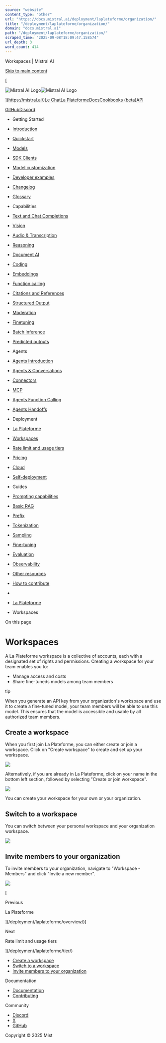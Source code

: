 ```yaml
---
source: "website"
content_type: "other"
url: "https://docs.mistral.ai/deployment/laplateforme/organization/"
title: "/deployment/laplateforme/organization/"
domain: "docs.mistral.ai"
path: "/deployment/laplateforme/organization/"
scraped_time: "2025-09-08T18:09:47.158574"
url_depth: 3
word_count: 414
---
```


Workspaces | Mistral AI

[Skip to main content](#__docusaurus_skipToContent_fallback)

[

![Mistral AI Logo](/img/logo.svg)![Mistral AI Logo](/img/logo-dark.svg)

](https://mistral.ai/)[Le Chat](https://chat.mistral.ai/)[La Plateforme](https://console.mistral.ai/)[Docs](/)[Cookbooks (beta)](/cookbooks/)[API](/api/)

[GitHub](https://github.com/mistralai/)[Discord](https://discord.gg/mistralai)

*   Getting Started
*   [Introduction](/)
*   [Quickstart](/getting-started/quickstart/)
*   [Models](/getting-started/models/models_overview/)

*   [SDK Clients](/getting-started/clients/)
*   [Model customization](/getting-started/customization/)
*   [Developer examples](/getting-started/stories/)
*   [Changelog](/getting-started/changelog/)
*   [Glossary](/getting-started/glossary/)
*   Capabilities
*   [Text and Chat Completions](/capabilities/completion/)
*   [Vision](/capabilities/vision/)
*   [Audio & Transcription](/capabilities/audio/)
*   [Reasoning](/capabilities/reasoning/)
*   [Document AI](/capabilities/document_ai/document_ai_overview/)

*   [Coding](/capabilities/code_generation/)
*   [Embeddings](/capabilities/embeddings/overview/)

*   [Function calling](/capabilities/function_calling/)
*   [Citations and References](/capabilities/citations/)
*   [Structured Output](/capabilities/structured-output/structured_output_overview/)

*   [Moderation](/capabilities/guardrailing/)
*   [Finetuning](/capabilities/finetuning/finetuning_overview/)

*   [Batch Inference](/capabilities/batch/)
*   [Predicted outputs](/capabilities/predicted-outputs/)
*   Agents
*   [Agents Introduction](/agents/agents_introduction/)
*   [Agents & Conversations](/agents/agents_basics/)
*   [Connectors](/agents/connectors/connectors/)

*   [MCP](/agents/mcp/)
*   [Agents Function Calling](/agents/function_calling/)
*   [Agents Handoffs](/agents/handoffs/)
*   Deployment
*   [La Plateforme](/deployment/laplateforme/overview/)

*   [Workspaces](/deployment/laplateforme/organization/)
*   [Rate limit and usage tiers](/deployment/laplateforme/tier/)
*   [Pricing](/deployment/laplateforme/pricing/)
*   [Cloud](/deployment/cloud/overview/)

*   [Self-deployment](/deployment/self-deployment/overview/)

*   Guides
*   [Prompting capabilities](/guides/prompting_capabilities/)
*   [Basic RAG](/guides/rag/)
*   [Prefix](/guides/prefix/)
*   [Tokenization](/guides/tokenization/)
*   [Sampling](/guides/sampling/)
*   [Fine-tuning](/guides/finetuning/)
*   [Evaluation](/guides/evaluation/)
*   [Observability](/guides/observability/)
*   [Other resources](/guides/resources/)
*   [How to contribute](/guides/contribute/overview/)

*   [](/)
*   [La Plateforme](/deployment/laplateforme/overview/)
*   Workspaces

On this page

# Workspaces

A La Plateforme workspace is a collective of accounts, each with a designated set of rights and permissions. Creating a workspace for your team enables you to:

*   Manage access and costs
*   Share fine-tuneds models among team members

tip

When you generate an API key from your organization's workspace and use it to create a fine-tuned model, your team members will be able to use this model. This ensures that the model is accessible and usable by all authorized team members.

## Create a workspace[​](#create-a-workspace "Direct link to Create a workspace")

When you first join La Plateforme, you can either create or join a workspace. Click on "Create workspace" to create and set up your workspace.

![](/img/org_join.png)

Alternatively, if you are already in La Plateforme, click on your name in the bottom left section, followed by selecting "Create or join workspace".

![](/img/org_create2.png)

You can create your workspace for your own or your organization.

## Switch to a workspace[​](#switch-to-a-workspace "Direct link to Switch to a workspace")

You can switch between your personal workspace and your organization workspace.

![](/img/org_switch.png)

## Invite members to your organization[​](#invite-members-to-your-organization "Direct link to Invite members to your organization")

To invite members to your organization, navigate to "Workspace - Members" and click "Invite a new member".

![](/img/org_invite2.png)

[

Previous

La Plateforme

](/deployment/laplateforme/overview/)[

Next

Rate limit and usage tiers

](/deployment/laplateforme/tier/)

*   [Create a workspace](#create-a-workspace)
*   [Switch to a workspace](#switch-to-a-workspace)
*   [Invite members to your organization](#invite-members-to-your-organization)

Documentation

*   [Documentation](/)
*   [Contributing](/guides/contribute/overview/)

Community

*   [Discord](https://discord.gg/mistralai)
*   [X](https://twitter.com/MistralAI)
*   [GitHub](https://github.com/mistralai)

Copyright © 2025 Mist